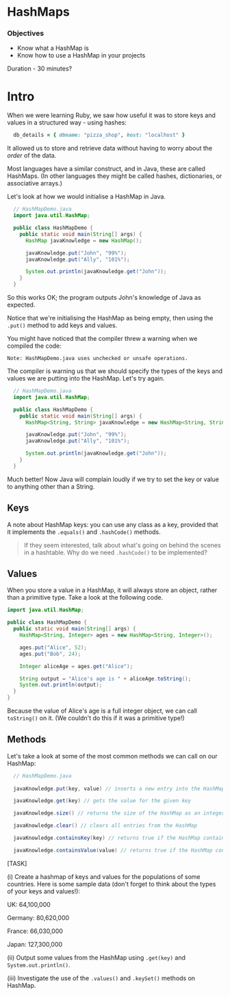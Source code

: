 # HashMaps

### Objectives

- Know what a HashMap is
- Know how to use a HashMap in your projects

Duration - 30 minutes?

# Intro

When we were learning Ruby, we saw how useful it was to store keys and values in a structured way - using hashes:

```ruby
  db_details = { dbname: "pizza_shop", host: "localhost" }
```

It allowed us to store and retrieve data without having to worry about the *order* of the data.

Most languages have a similar construct, and in Java, these are called HashMaps. (In other languages they might be called hashes, dictionaries, or associative arrays.)

Let's look at how we would initialise a HashMap in Java.

```java
  // HashMapDemo.java
  import java.util.HashMap;

  public class HashMapDemo {
    public static void main(String[] args) {
      HashMap javaKnowledge = new HashMap();

      javaKnowledge.put("John", "99%");
      javaKnowledge.put("Ally", "101%");

      System.out.println(javaKnowledge.get("John"));
    }
  }
```

So this works OK; the program outputs John's knowledge of Java as expected. 

Notice that we're initialising the HashMap as being empty, then using the ```.put()``` method to add keys and values.

You might have noticed that the compiler threw a warning when we compiled the code:

```
Note: HashMapDemo.java uses unchecked or unsafe operations.
```

The compiler is warning us that we should specify the types of the keys and values we are putting into the HashMap. Let's try again.

```java
  // HashMapDemo.java
  import java.util.HashMap;

  public class HashMapDemo {
    public static void main(String[] args) {
      HashMap<String, String> javaKnowledge = new HashMap<String, String>(); //MODIFIED

      javaKnowledge.put("John", "99%");
      javaKnowledge.put("Ally", "101%");

      System.out.println(javaKnowledge.get("John"));
    }
  }
```

Much better! Now Java will complain loudly if we try to set the key or value to anything other than a String.

## Keys

A note about HashMap keys: you can use any class as a key, provided that it implements the ```.equals()``` and ```.hashCode()``` methods.

> If they seem interested, talk about what's going on behind the scenes in a hashtable. Why do we need ```.hashCode()``` to be implemented?

## Values

When you store a value in a HashMap, it will always store an object, rather than a primitive type. Take a look at the following code.

```java
import java.util.HashMap;

public class HashMapDemo {
  public static void main(String[] args) {
    HashMap<String, Integer> ages = new HashMap<String, Integer>();

    ages.put("Alice", 52);
    ages.put("Bob", 24);

    Integer aliceAge = ages.get("Alice");

    String output = "Alice's age is " + aliceAge.toString();
    System.out.println(output);
  }
}
```

Because the value of Alice's age is a full integer object, we can call `toString()` on it. (We couldn't do this if it was a primitive type!)

## Methods

Let's take a look at some of the most common methods we can call on our HashMap:

```java
  // HashMapDemo.java
  
  javaKnowledge.put(key, value) // inserts a new entry into the HashMap

  javaKnowledge.get(key) // gets the value for the given key

  javaKnowledge.size() // returns the size of the HashMap as an integer

  javaKnowledge.clear() // clears all entries from the HashMap

  javaKnowledge.containsKey(key) // returns true if the HashMap contains the key

  javaKnowledge.containsValue(value) // returns true if the HashMap contains the value
```

[TASK] 

(i) Create a hashmap of keys and values for the populations of some countries. Here is some sample data (don't forget to think about the types of your keys and values!):

UK: 64,100,000

Germany: 80,620,000

France: 66,030,000

Japan: 127,300,000

(ii) Output some values from the HashMap using ```.get(key)``` and ```System.out.println()```. 

(iii) Investigate the use of the ```.values()``` and ```.keySet()``` methods on HashMap.
